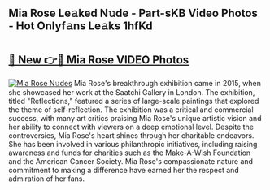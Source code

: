 ## Mia Rose Le𝚊ked N𝚞de - Part-sKB Video Photos - Hot Onlyf𝚊ns Le𝚊ks 1hfKd

# <h2><a href="http://ab17860.deff.icu/?id=Mia+Rose">🔗 New 👉🔴 Mia Rose VIDEO Photos</a></h2>

[![Mia Rose N𝚞des](https://i.imgur.com/rIISA9y.gif)](http://ab17860.deff.icu/?id=Mia+Rose)
Mia Rose's breakthrough exhibition came in 2015, when she showcased her work at the Saatchi Gallery in London. The exhibition, titled "Reflections," featured a series of large-scale paintings that explored the theme of self-reflection. The exhibition was a critical and commercial success, with many art critics praising Mia Rose's unique artistic vision and her ability to connect with viewers on a deep emotional level. Despite the controversies, Mia Rose's heart shines through her charitable endeavors. She has been involved in various philanthropic initiatives, including raising awareness and funds for charities such as the Make-A-Wish Foundation and the American Cancer Society. Mia Rose's compassionate nature and commitment to making a difference have earned her the respect and admiration of her fans.
